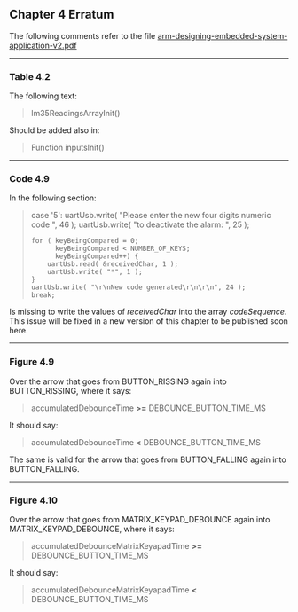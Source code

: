## Chapter 4 Erratum

The following comments refer to the file [arm-designing-embedded-system-application-v2.pdf](https://armkeil.blob.core.windows.net/developer/Files/pdf/ebook/arm-designing-embedded-system-application-v2.pdf)

---

### Table 4.2

The following text:

> lm35ReadingsArrayInit()

Should be added also in:

> Function inputsInit()

---

### Code 4.9

In the following section:

> case '5':
>     uartUsb.write( "Please enter the new four digits numeric code ", 46 );
>     uartUsb.write( "to deactivate the alarm: ", 25 );
>     
>     for ( keyBeingCompared = 0;
>           keyBeingCompared < NUMBER_OF_KEYS;
>           keyBeingCompared++) {
>         uartUsb.read( &receivedChar, 1 );
>         uartUsb.write( "*", 1 );
>     }
>     uartUsb.write( "\r\nNew code generated\r\n\r\n", 24 );
>     break;

Is missing to write the values of *receivedChar* into the array *codeSequence*. 
This issue will be fixed in a new version of this chapter to be published soon here.

---

### Figure 4.9

Over the arrow that goes from BUTTON_RISSING again into BUTTON_RISSING, where it says:

> accumulatedDebounceTime **>=** DEBOUNCE_BUTTON_TIME_MS

It should say:

> accumulatedDebounceTime **<** DEBOUNCE_BUTTON_TIME_MS

The same is valid for the arrow that goes from BUTTON_FALLING again into BUTTON_FALLING.

---

### Figure 4.10

Over the arrow that goes from MATRIX_KEYPAD_DEBOUNCE again into MATRIX_KEYPAD_DEBOUNCE, where it says:

> accumulatedDebounceMatrixKeyapadTime **>=** DEBOUNCE_BUTTON_TIME_MS

It should say:

> accumulatedDebounceMatrixKeyapadTime **<** DEBOUNCE_BUTTON_TIME_MS
